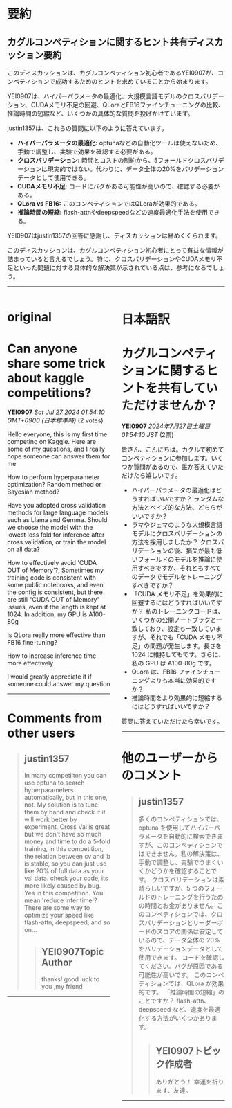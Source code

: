 # 要約 
## カグルコンペティションに関するヒント共有ディスカッション要約

このディスカッションは、カグルコンペティション初心者であるYEI0907が、コンペティションで成功するためのヒントを求めていることから始まります。

YEI0907は、ハイパーパラメータの最適化、大規模言語モデルのクロスバリデーション、CUDAメモリ不足の回避、QLoraとFB16ファインチューニングの比較、推論時間の短縮など、いくつかの具体的な質問を投げかけています。

justin1357は、これらの質問に以下のように答えています。

* **ハイパーパラメータの最適化:** optunaなどの自動化ツールは使えないため、手動で調整し、実験で効果を確認する必要がある。
* **クロスバリデーション:** 時間とコストの制約から、5フォールドクロスバリデーションは現実的ではない。代わりに、データ全体の20%をバリデーションデータとして使用できる。
* **CUDAメモリ不足:** コードにバグがある可能性が高いので、確認する必要がある。
* **QLora vs FB16:** このコンペティションではQLoraが効果的である。
* **推論時間の短縮:** flash-attnやdeepspeedなどの速度最適化手法を使用できる。

YEI0907はjustin1357の回答に感謝し、ディスカッションは締めくくられます。

このディスカッションは、カグルコンペティション初心者にとって有益な情報が詰まっていると言えるでしょう。特に、クロスバリデーションやCUDAメモリ不足といった問題に対する具体的な解決策が示されている点は、参考になるでしょう。


---


<style>
.column-left{
  float: left;
  width: 47.5%;
  text-align: left;
}
.column-right{
  float: right;
  width: 47.5%;
  text-align: left;
}
.column-one{
  float: left;
  width: 100%;
  text-align: left;
}
</style>


<div class="column-left">

# original

# Can anyone share some trick about kaggle competitions?

**YEI0907** *Sat Jul 27 2024 01:54:10 GMT+0900 (日本標準時)* (2 votes)

Hello everyone, this is my first time competing on Kaggle. Here are some of my questions, and I really hope someone can answer them for me

How to perform hyperparameter optimization? Random method or Bayesian method?

Have you adopted cross validation methods for large language models such as Llama and Gemma. Should we choose the model with the lowest loss fold for inference after cross validation, or train the model on all data?

How to effectively avoid 'CUDA OUT of Memory'?, Sometimes my training code is consistent with some public notebooks, and even the config is consistent, but there are still "CUDA OUT of Memory" issues, even if the length is kept at 1024. In addition, my GPU is A100-80g

Is QLora really more effective than FB16 fine-tuning?

How to increase inference time more effectively

I would greatly appreciate it if someone could answer my question



---

 # Comments from other users

> ## justin1357
> 
> 
> In many competiiton you can use optuna to search hyperparameters automatically, but in this one, not. My solution is to tune them by hand and check if it will work better by experiment.
> Cross Val is great but we don't have so much money and time to do a 5-fold training, in this competition, the relation between cv and   lb is stable, so you can just use like 20% of full data as your val data.
> check your code, its more likely caused by bug.
> Yes in this competition.
> You mean 'reduce infer time'? There are some way to optimize your speed like flash-attn, deepspeed, and so on…
> 
> 
> > ## YEI0907Topic Author
> > 
> > thanks! good luck to  you ,my friend
> > 
> > 
> > 


---



</div>
<div class="column-right">

# 日本語訳

# カグルコンペティションに関するヒントを共有していただけませんか？

**YEI0907** *2024年7月27日土曜日 01:54:10 JST* (2票)

皆さん、こんにちは。カグルで初めてコンペティションに参加します。いくつか質問があるので、誰か答えていただけたら嬉しいです。

* ハイパーパラメータの最適化はどうすればいいですか？ ランダムな方法とベイズ的な方法、どちらがいいですか？
* ラマやジェマのような大規模言語モデルにクロスバリデーションの方法を採用しましたか？ クロスバリデーションの後、損失が最も低いフォールドのモデルを推論に使用すべきですか、それともすべてのデータでモデルをトレーニングすべきですか？
* 「CUDA メモリ不足」を効果的に回避するにはどうすればいいですか？ 私のトレーニングコードは、いくつかの公開ノートブックと一致しており、設定も一致していますが、それでも「CUDA メモリ不足」の問題が発生します。長さを 1024 に維持してもです。さらに、私の GPU は A100-80g です。
* QLora は、FB16 ファインチューニングよりも本当に効果的ですか？
* 推論時間をより効果的に短縮するにはどうすればいいですか？

質問に答えていただけたら幸いです。

---

# 他のユーザーからのコメント

> ## justin1357
> 
> 多くのコンペティションでは、optuna を使用してハイパーパラメータを自動的に検索できますが、このコンペティションではできません。私の解決策は、手動で調整し、実験でうまくいくかどうかを確認することです。
> クロスバリデーションは素晴らしいですが、5 つのフォールドのトレーニングを行うための時間とお金がありません。このコンペティションでは、クロスバリデーションとリーダーボードのスコアの関係は安定しているので、データ全体の 20% をバリデーションデータとして使用できます。
> コードを確認してください。バグが原因である可能性が高いです。
> このコンペティションでは、QLora が効果的です。
> 「推論時間の短縮」のことですか？ flash-attn、deepspeed など、速度を最適化する方法がいくつかあります。
> 
> 
> > ## YEI0907トピック作成者
> > 
> > ありがとう！ 幸運を祈ります、友達。
> > 
> > 
> > 
---



</div>